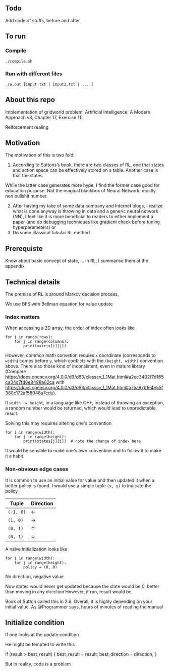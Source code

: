 ## Todo
Add code of stuffs, before and after


## To run
### Compile
`./compile.sh`
### Run with different files
`./a.out [input.txt | input2.txt | ... ]`

## About this repo
Implementation of gridworld problem, Artificial Intelligence: A Modern Approach v3, Chapter 17, Exercise 11.

Reiforcement realing


## Motivation
The motivation of this is two fold:

1. According to Suttons’s book, there are two classes of RL, one that states and action space can be effectively stored on a table. Another case is that the states 

While the latter case generates more hype, I find the former case good for education purpose. Not the magical blackbox of Neural Network, mostly non bullshit number.

2. After having my take of some data company and Internet blogs, I realize what is done anyway is throwing in data and a generic neural network (NN), I feel like it is  more beneficial to readers to either implement a paper (and do debugging techniques like gradient check before tuning hyperparameters) 
or
2. Do some classical tabular RL method


## Prerequiste
Know about basic concept of state, … in RL, I summarise them at the appendix


## Technical details
The premise of RL is around Markov decision process, 

We use BFS with Bellman equation for value update
### Index matters
 When accessing a 2D array, the order of index often looks like
```
for i in range(rows):
    for j in range(columns):
        print(matrix[i][j])
```
However, common math convetion requies `x` coordinate (corresponds to `width`) comes before `y`, which conflicts with the `(height, width)` convention above. There also those kind of inconsistent, even in mature library (Compare https://docs.opencv.org/4.0.0/d3/d63/classcv_1_1Mat.html#a2ec3402f7d165ca34c7fd6e8498a62ca with https://docs.opencv.org/4.0.0/d3/d63/classcv_1_1Mat.html#a75a97b1e4e55f380c172af58048a7cde). 

If `width != height`, in a language like C++, instead of throwing an exception, a random number would be returned, which would lead to unpredictable result.

Solving this may requires altering one's convention
```
for i in range(width):
    for j in range(height):
        print(states[j][i])  # note the change of index here
```

It would be sensible to make one's own convention and to follow it to make it a habit.

### Non-obvious edge cases
It is common to use an initial value for value and then updated it when a better policy is found. I would use a simple tuple `(x, y)` to indicate the policy

| Tuple   | Direction |
|---------|-----------|
| `(-1, 0)` | ←         |
| `(1, 0)`  | →         |
| `(0, 1)`  | ↑         |
| `(0, 1)`  | ↓         |

A naive initialization looks like

```
for i in range(width):
    for j in range(height):
        policy = (0, 0)
```

No direction, negative value

Now states would never get updated because the state would be 0, better than moving in any direction 
However, if run, result would be


Book of Sutton called this in 2.6. Overall, it is highly depending on your initial value. As @Programmer says, hours of minutes of reading the manual


## Initialize condition
If one looks at the update condition


He might be tempted to write this

if (result > best_result) {
    best_result = result;
    best_direction = direction;
}

But in reality, code is a problem

